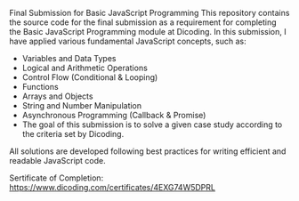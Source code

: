 Final Submission for Basic JavaScript Programming
This repository contains the source code for the final submission as a requirement for completing the Basic JavaScript Programming module at Dicoding.
In this submission, I have applied various fundamental JavaScript concepts, such as:

- Variables and Data Types
- Logical and Arithmetic Operations
- Control Flow (Conditional & Looping)
- Functions
- Arrays and Objects
- String and Number Manipulation
- Asynchronous Programming (Callback & Promise)
- The goal of this submission is to solve a given case study according to the criteria set by Dicoding.


All solutions are developed following best practices for writing efficient and readable JavaScript code.




Sertificate of Completion: https://www.dicoding.com/certificates/4EXG74W5DPRL
